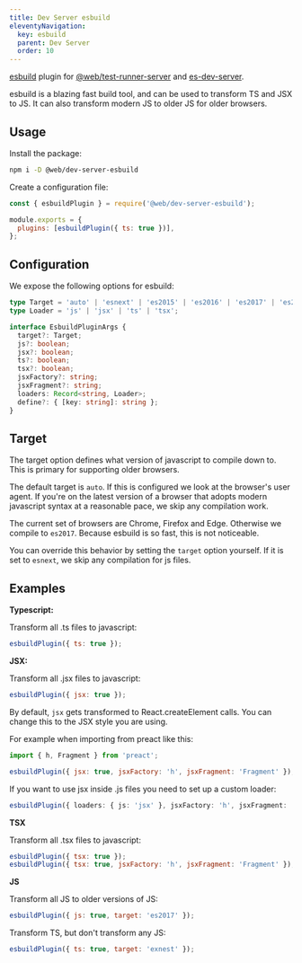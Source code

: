 ```yaml
---
title: Dev Server esbuild
eleventyNavigation:
  key: esbuild
  parent: Dev Server
  order: 10
---
```


[esbuild](https://github.com/evanw/esbuild) plugin for [@web/test-runner-server](https://www.npmjs.com/package/@web/test-runner-server) and [es-dev-server](https://www.npmjs.com/package/es-dev-server).

esbuild is a blazing fast build tool, and can be used to transform TS and JSX to JS. It can also transform modern JS to older JS for older browsers.

## Usage

Install the package:

```bash
npm i -D @web/dev-server-esbuild
```

Create a configuration file:

```js
const { esbuildPlugin } = require('@web/dev-server-esbuild');

module.exports = {
  plugins: [esbuildPlugin({ ts: true })],
};
```

## Configuration

We expose the following options for esbuild:

```ts
type Target = 'auto' | 'esnext' | 'es2015' | 'es2016' | 'es2017' | 'es2018' | 'es2019' | 'es2020';
type Loader = 'js' | 'jsx' | 'ts' | 'tsx';

interface EsbuildPluginArgs {
  target?: Target;
  js?: boolean;
  jsx?: boolean;
  ts?: boolean;
  tsx?: boolean;
  jsxFactory?: string;
  jsxFragment?: string;
  loaders: Record<string, Loader>;
  define?: { [key: string]: string };
}
```

## Target

The target option defines what version of javascript to compile down to. This is primary for supporting older browsers.

The default target is `auto`. If this is configured we look at the browser's user agent. If you're on the latest version of a browser that adopts modern javascript syntax at a reasonable pace, we skip any compilation work.

The current set of browsers are Chrome, Firefox and Edge. Otherwise we compile to `es2017`. Because esbuild is so fast, this is not noticeable.

You can override this behavior by setting the `target` option yourself. If it is set to `esnext`, we skip any compilation for js files.

## Examples

**Typescript:**

Transform all .ts files to javascript:

```js
esbuildPlugin({ ts: true });
```

**JSX:**

Transform all .jsx files to javascript:

```js
esbuildPlugin({ jsx: true });
```

By default, `jsx` gets transformed to React.createElement calls. You can change this to the JSX style you are using.

For example when importing from preact like this:

```js
import { h, Fragment } from 'preact';
```

```js
esbuildPlugin({ jsx: true, jsxFactory: 'h', jsxFragment: 'Fragment' });
```

If you want to use jsx inside .js files you need to set up a custom loader:

```ts
esbuildPlugin({ loaders: { js: 'jsx' }, jsxFactory: 'h', jsxFragment: 'Fragment' });
```

**TSX**

Transform all .tsx files to javascript:

```js
esbuildPlugin({ tsx: true });
esbuildPlugin({ tsx: true, jsxFactory: 'h', jsxFragment: 'Fragment' });
```

**JS**

Transform all JS to older versions of JS:

```js
esbuildPlugin({ js: true, target: 'es2017' });
```

Transform TS, but don't transform any JS:

```js
esbuildPlugin({ ts: true, target: 'exnest' });
```
